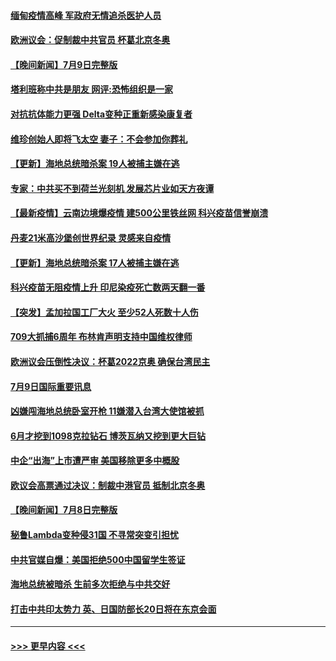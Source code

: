 #### [缅甸疫情高峰 军政府无情追杀医护人员](../pages/prog202/a103161904.md?t=07101101) 
#### [欧洲议会：促制裁中共官员 杯葛北京冬奥](../pages/prog202/a103162249.md?t=07101101) 
#### [【晚间新闻】7月9日完整版](../pages/prog202/a103162297.md?t=07101101) 
#### [塔利班称中共是朋友 网评:恐怖组织是一家](../pages/prog202/a103162030.md?t=07101101) 
#### [对抗抗体能力更强 Delta变种正重新感染康复者](../pages/prog202/a103161795.md?t=07101101) 
#### [维珍创始人即将飞太空 妻子：不会参加你葬礼](../pages/prog202/a103162110.md?t=07101101) 
#### [【更新】海地总统暗杀案 19人被捕主嫌在逃](../pages/prog202/a103162072.md?t=07101101) 
#### [专家：中共买不到荷兰光刻机 发展芯片业如天方夜谭](../pages/prog202/a103161940.md?t=07101101) 
#### [【最新疫情】云南边境爆疫情 建500公里铁丝网 科兴疫苗信誉崩溃](../pages/prog202/a103161932.md?t=07101101) 
#### [丹麦21米高沙堡创世界纪录 灵感来自疫情](../pages/prog202/a103161745.md?t=07101101) 
#### [【更新】海地总统暗杀案 17人被捕主嫌在逃](../pages/prog202/a103161911.md?t=07101101) 
#### [科兴疫苗无阻疫情上升 印尼染疫死亡数两天翻一番](../pages/prog202/a103161805.md?t=07101101) 
#### [【突发】孟加拉国工厂大火 至少52人死数十人伤](../pages/prog202/a103161859.md?t=07101101) 
#### [709大抓捕6周年 布林肯声明支持中国维权律师](../pages/prog202/a103161828.md?t=07101101) 
#### [欧洲议会压倒性决议：杯葛2022京奥 确保台湾民主](../pages/prog202/a103161830.md?t=07101101) 
#### [7月9日国际重要讯息](../pages/prog202/a103161659.md?t=07101101) 
#### [凶嫌闯海地总统卧室开枪 11嫌潜入台湾大使馆被抓](../pages/prog202/a103161600.md?t=07101101) 
#### [6月才挖到1098克拉钻石 博茨瓦纳又挖到更大巨钻](../pages/prog202/a103161586.md?t=07101101) 
#### [中企“出海”上市遭严审 美国移除更多中概股](../pages/prog202/a103161533.md?t=07101101) 
#### [欧议会高票通过决议：制裁中港官员 抵制北京冬奥](../pages/prog202/a103161437.md?t=07101101) 
#### [【晚间新闻】7月8日完整版](../pages/prog202/a103161455.md?t=07101101) 
#### [秘鲁Lambda变种侵31国 不寻常突变引担忧](../pages/prog202/a103160406.md?t=07101101) 
#### [中共官媒自爆：美国拒绝500中国留学生签证](../pages/prog202/a103159516.md?t=07101101) 
#### [海地总统被暗杀 生前多次拒绝与中共交好](../pages/prog202/a103160955.md?t=07101101) 
#### [打击中共印太势力 英、日国防部长20日将在东京会面](../pages/prog202/a103161061.md?t=07101101) 

----
#### [ >>> 更早内容 <<< ](../indexes/prog202-earlier.md)

